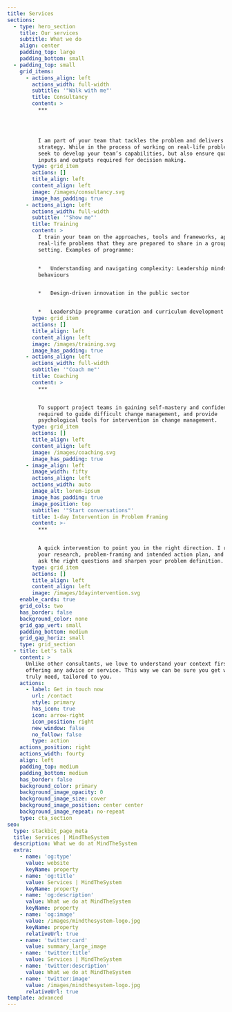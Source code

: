 ```yaml
---
title: Services
sections:
  - type: hero_section
    title: Our services
    subtitle: What we do
    align: center
    padding_top: large
    padding_bottom: small
  - padding_top: small
    grid_items:
      - actions_align: left
        actions_width: full-width
        subtitle: '"Walk with me"'
        title: Consultancy
        content: >
          ***




          I am part of your team that tackles the problem and delivers the
          strategy. While in the process of working on real-life problems, I
          seek to develop your team’s capabilities, but also ensure quality of
          inputs and outputs required for decision making.
        type: grid_item
        actions: []
        title_align: left
        content_align: left
        image: /images/consultancy.svg
        image_has_padding: true
      - actions_align: left
        actions_width: full-width
        subtitle: '"Show me"'
        title: Training
        content: >
          I train your team on the approaches, tools and frameworks, applied to
          real-life problems that they are prepared to share in a group training
          setting. Examples of programme:


          *   Understanding and navigating complexity: Leadership mindsets and
          behaviours


          *   Design-driven innovation in the public sector


          *   Leadership programme curation and curriculum development
        type: grid_item
        actions: []
        title_align: left
        content_align: left
        image: /images/training.svg
        image_has_padding: true
      - actions_align: left
        actions_width: full-width
        subtitle: '"Coach me"'
        title: Coaching
        content: >
          ***


          To support project teams in gaining self-mastery and confidence
          required to guide difficult change management, and provide
          psychological tools for intervention in change management.
        type: grid_item
        actions: []
        title_align: left
        content_align: left
        image: /images/coaching.svg
        image_has_padding: true
      - image_align: left
        image_width: fifty
        actions_align: left
        actions_width: auto
        image_alt: lorem-ipsum
        image_has_padding: true
        image_position: top
        subtitle: '"Start conversations"'
        title: 1-day Intervention in Problem Framing
        content: >-
          ***


          A quick intervention to point you in the right direction. I review
          your research, problem-framing and intended action plan, and help you
          ask the right questions and sharpen your problem definition.
        type: grid_item
        actions: []
        title_align: left
        content_align: left
        image: /images/1dayintervention.svg
    enable_cards: true
    grid_cols: two
    has_border: false
    background_color: none
    grid_gap_vert: small
    padding_bottom: medium
    grid_gap_horiz: small
    type: grid_section
  - title: Let's talk
    content: >
      Unlike other consultants, we love to understand your context first before
      offering any advice or service. This way we can be sure you get what you
      truly need, tailored to you.
    actions:
      - label: Get in touch now
        url: /contact
        style: primary
        has_icon: true
        icon: arrow-right
        icon_position: right
        new_window: false
        no_follow: false
        type: action
    actions_position: right
    actions_width: fourty
    align: left
    padding_top: medium
    padding_bottom: medium
    has_border: false
    background_color: primary
    background_image_opacity: 0
    background_image_size: cover
    background_image_position: center center
    background_image_repeat: no-repeat
    type: cta_section
seo:
  type: stackbit_page_meta
  title: Services | MindTheSystem
  description: What we do at MindTheSystem
  extra:
    - name: 'og:type'
      value: website
      keyName: property
    - name: 'og:title'
      value: Services | MindTheSystem
      keyName: property
    - name: 'og:description'
      value: What we do at MindTheSystem
      keyName: property
    - name: 'og:image'
      value: /images/mindthesystem-logo.jpg
      keyName: property
      relativeUrl: true
    - name: 'twitter:card'
      value: summary_large_image
    - name: 'twitter:title'
      value: Services | MindTheSystem
    - name: 'twitter:description'
      value: What we do at MindTheSystem
    - name: 'twitter:image'
      value: /images/mindthesystem-logo.jpg
      relativeUrl: true
template: advanced
---
```

